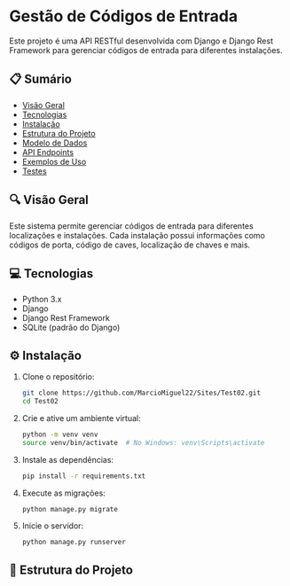 # Gestão de Códigos de Entrada

Este projeto é uma API RESTful desenvolvida com Django e Django Rest Framework para gerenciar códigos de entrada para diferentes instalações.

## 📋 Sumário

- [Visão Geral](#visão-geral)
- [Tecnologias](#tecnologias)
- [Instalação](#instalação)
- [Estrutura do Projeto](#estrutura-do-projeto)
- [Modelo de Dados](#modelo-de-dados)
- [API Endpoints](#api-endpoints)
- [Exemplos de Uso](#exemplos-de-uso)
- [Testes](#testes)

## 🔍 Visão Geral

Este sistema permite gerenciar códigos de entrada para diferentes localizações e instalações. Cada instalação possui informações como códigos de porta, código de caves, localização de chaves e mais.

## 💻 Tecnologias

- Python 3.x
- Django
- Django Rest Framework
- SQLite (padrão do Django)

## ⚙️ Instalação

1. Clone o repositório:
   ```bash
   git clone https://github.com/MarcioMiguel22/Sites/Test02.git
   cd Test02
   ```

2. Crie e ative um ambiente virtual:
   ```bash
   python -m venv venv
   source venv/bin/activate  # No Windows: venv\Scripts\activate
   ```

3. Instale as dependências:
   ```bash
   pip install -r requirements.txt
   ```

4. Execute as migrações:
   ```bash
   python manage.py migrate
   ```

5. Inicie o servidor:
   ```bash
   python manage.py runserver
   ```

## 📁 Estrutura do Projeto
